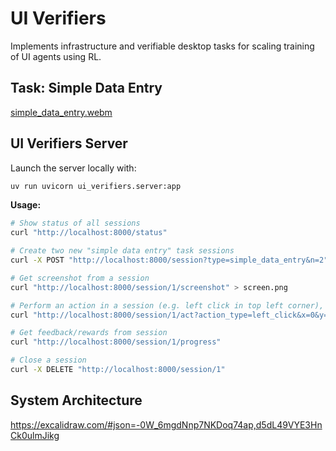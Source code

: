 # UI Verifiers

Implements infrastructure and verifiable desktop tasks for scaling training of UI agents using RL. 

## Task: Simple Data Entry

[simple_data_entry.webm](https://github.com/user-attachments/assets/3bea7dcd-7ef9-463b-9b22-d2b49dd61f28)


## UI Verifiers Server

Launch the server locally with:

```bash
uv run uvicorn ui_verifiers.server:app
```

**Usage:**
```bash
# Show status of all sessions
curl "http://localhost:8000/status"

# Create two new "simple data entry" task sessions
curl -X POST "http://localhost:8000/session?type=simple_data_entry&n=2"

# Get screenshot from a session
curl "http://localhost:8000/session/1/screenshot" > screen.png

# Perform an action in a session (e.g. left click in top left corner), and get screenshot after 1s
curl "http://localhost:8000/session/1/act?action_type=left_click&x=0&y=0&delay=1" > screen.png

# Get feedback/rewards from session
curl "http://localhost:8000/session/1/progress"

# Close a session
curl -X DELETE "http://localhost:8000/session/1"
```


## System Architecture

https://excalidraw.com/#json=-0W_6mgdNnp7NKDoq74ap,d5dL49VYE3HnCk0ulmJikg